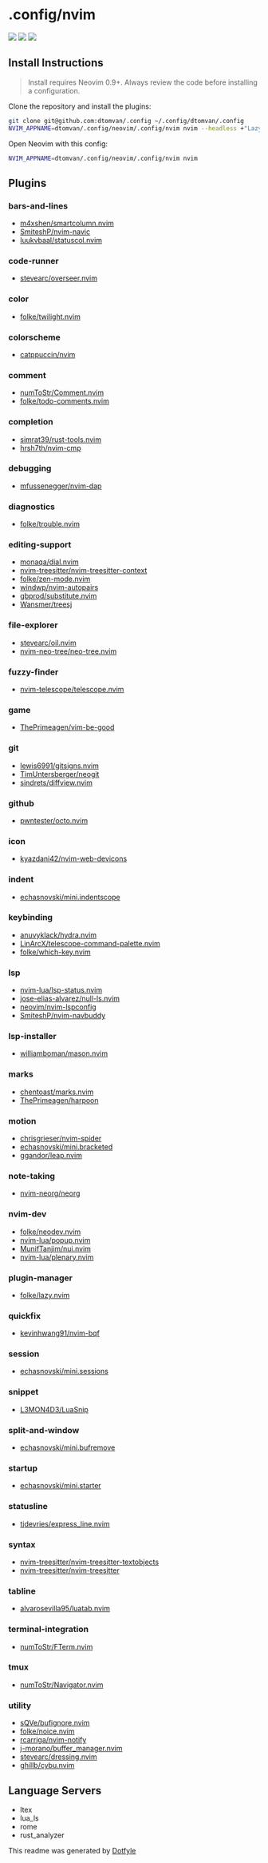 # .config/nvim

<a href="https://dotfyle.com/dtomvan/config-neovim-config-nvim"><img src="https://dotfyle.com/dtomvan/config-neovim-config-nvim/badges/plugins?style=for-the-badge" /></a>
<a href="https://dotfyle.com/dtomvan/config-neovim-config-nvim"><img src="https://dotfyle.com/dtomvan/config-neovim-config-nvim/badges/leaderkey?style=for-the-badge" /></a>
<a href="https://dotfyle.com/dtomvan/config-neovim-config-nvim"><img src="https://dotfyle.com/dtomvan/config-neovim-config-nvim/badges/plugin-manager?style=for-the-badge" /></a>


## Install Instructions

 > Install requires Neovim 0.9+. Always review the code before installing a configuration.

Clone the repository and install the plugins:

```sh
git clone git@github.com:dtomvan/.config ~/.config/dtomvan/.config
NVIM_APPNAME=dtomvan/.config/neovim/.config/nvim nvim --headless +"Lazy! sync" +qa
```

Open Neovim with this config:

```sh
NVIM_APPNAME=dtomvan/.config/neovim/.config/nvim nvim
```

## Plugins

### bars-and-lines

+ [m4xshen/smartcolumn.nvim](https://dotfyle.com/plugins/m4xshen/smartcolumn.nvim)
+ [SmiteshP/nvim-navic](https://dotfyle.com/plugins/SmiteshP/nvim-navic)
+ [luukvbaal/statuscol.nvim](https://dotfyle.com/plugins/luukvbaal/statuscol.nvim)
### code-runner

+ [stevearc/overseer.nvim](https://dotfyle.com/plugins/stevearc/overseer.nvim)
### color

+ [folke/twilight.nvim](https://dotfyle.com/plugins/folke/twilight.nvim)
### colorscheme

+ [catppuccin/nvim](https://dotfyle.com/plugins/catppuccin/nvim)
### comment

+ [numToStr/Comment.nvim](https://dotfyle.com/plugins/numToStr/Comment.nvim)
+ [folke/todo-comments.nvim](https://dotfyle.com/plugins/folke/todo-comments.nvim)
### completion

+ [simrat39/rust-tools.nvim](https://dotfyle.com/plugins/simrat39/rust-tools.nvim)
+ [hrsh7th/nvim-cmp](https://dotfyle.com/plugins/hrsh7th/nvim-cmp)
### debugging

+ [mfussenegger/nvim-dap](https://dotfyle.com/plugins/mfussenegger/nvim-dap)
### diagnostics

+ [folke/trouble.nvim](https://dotfyle.com/plugins/folke/trouble.nvim)
### editing-support

+ [monaqa/dial.nvim](https://dotfyle.com/plugins/monaqa/dial.nvim)
+ [nvim-treesitter/nvim-treesitter-context](https://dotfyle.com/plugins/nvim-treesitter/nvim-treesitter-context)
+ [folke/zen-mode.nvim](https://dotfyle.com/plugins/folke/zen-mode.nvim)
+ [windwp/nvim-autopairs](https://dotfyle.com/plugins/windwp/nvim-autopairs)
+ [gbprod/substitute.nvim](https://dotfyle.com/plugins/gbprod/substitute.nvim)
+ [Wansmer/treesj](https://dotfyle.com/plugins/Wansmer/treesj)
### file-explorer

+ [stevearc/oil.nvim](https://dotfyle.com/plugins/stevearc/oil.nvim)
+ [nvim-neo-tree/neo-tree.nvim](https://dotfyle.com/plugins/nvim-neo-tree/neo-tree.nvim)
### fuzzy-finder

+ [nvim-telescope/telescope.nvim](https://dotfyle.com/plugins/nvim-telescope/telescope.nvim)
### game

+ [ThePrimeagen/vim-be-good](https://dotfyle.com/plugins/ThePrimeagen/vim-be-good)
### git

+ [lewis6991/gitsigns.nvim](https://dotfyle.com/plugins/lewis6991/gitsigns.nvim)
+ [TimUntersberger/neogit](https://dotfyle.com/plugins/TimUntersberger/neogit)
+ [sindrets/diffview.nvim](https://dotfyle.com/plugins/sindrets/diffview.nvim)
### github

+ [pwntester/octo.nvim](https://dotfyle.com/plugins/pwntester/octo.nvim)
### icon

+ [kyazdani42/nvim-web-devicons](https://dotfyle.com/plugins/kyazdani42/nvim-web-devicons)
### indent

+ [echasnovski/mini.indentscope](https://dotfyle.com/plugins/echasnovski/mini.indentscope)
### keybinding

+ [anuvyklack/hydra.nvim](https://dotfyle.com/plugins/anuvyklack/hydra.nvim)
+ [LinArcX/telescope-command-palette.nvim](https://dotfyle.com/plugins/LinArcX/telescope-command-palette.nvim)
+ [folke/which-key.nvim](https://dotfyle.com/plugins/folke/which-key.nvim)
### lsp

+ [nvim-lua/lsp-status.nvim](https://dotfyle.com/plugins/nvim-lua/lsp-status.nvim)
+ [jose-elias-alvarez/null-ls.nvim](https://dotfyle.com/plugins/jose-elias-alvarez/null-ls.nvim)
+ [neovim/nvim-lspconfig](https://dotfyle.com/plugins/neovim/nvim-lspconfig)
+ [SmiteshP/nvim-navbuddy](https://dotfyle.com/plugins/SmiteshP/nvim-navbuddy)
### lsp-installer

+ [williamboman/mason.nvim](https://dotfyle.com/plugins/williamboman/mason.nvim)
### marks

+ [chentoast/marks.nvim](https://dotfyle.com/plugins/chentoast/marks.nvim)
+ [ThePrimeagen/harpoon](https://dotfyle.com/plugins/ThePrimeagen/harpoon)
### motion

+ [chrisgrieser/nvim-spider](https://dotfyle.com/plugins/chrisgrieser/nvim-spider)
+ [echasnovski/mini.bracketed](https://dotfyle.com/plugins/echasnovski/mini.bracketed)
+ [ggandor/leap.nvim](https://dotfyle.com/plugins/ggandor/leap.nvim)
### note-taking

+ [nvim-neorg/neorg](https://dotfyle.com/plugins/nvim-neorg/neorg)
### nvim-dev

+ [folke/neodev.nvim](https://dotfyle.com/plugins/folke/neodev.nvim)
+ [nvim-lua/popup.nvim](https://dotfyle.com/plugins/nvim-lua/popup.nvim)
+ [MunifTanjim/nui.nvim](https://dotfyle.com/plugins/MunifTanjim/nui.nvim)
+ [nvim-lua/plenary.nvim](https://dotfyle.com/plugins/nvim-lua/plenary.nvim)
### plugin-manager

+ [folke/lazy.nvim](https://dotfyle.com/plugins/folke/lazy.nvim)
### quickfix

+ [kevinhwang91/nvim-bqf](https://dotfyle.com/plugins/kevinhwang91/nvim-bqf)
### session

+ [echasnovski/mini.sessions](https://dotfyle.com/plugins/echasnovski/mini.sessions)
### snippet

+ [L3MON4D3/LuaSnip](https://dotfyle.com/plugins/L3MON4D3/LuaSnip)
### split-and-window

+ [echasnovski/mini.bufremove](https://dotfyle.com/plugins/echasnovski/mini.bufremove)
### startup

+ [echasnovski/mini.starter](https://dotfyle.com/plugins/echasnovski/mini.starter)
### statusline

+ [tjdevries/express_line.nvim](https://dotfyle.com/plugins/tjdevries/express_line.nvim)
### syntax

+ [nvim-treesitter/nvim-treesitter-textobjects](https://dotfyle.com/plugins/nvim-treesitter/nvim-treesitter-textobjects)
+ [nvim-treesitter/nvim-treesitter](https://dotfyle.com/plugins/nvim-treesitter/nvim-treesitter)
### tabline

+ [alvarosevilla95/luatab.nvim](https://dotfyle.com/plugins/alvarosevilla95/luatab.nvim)
### terminal-integration

+ [numToStr/FTerm.nvim](https://dotfyle.com/plugins/numToStr/FTerm.nvim)
### tmux

+ [numToStr/Navigator.nvim](https://dotfyle.com/plugins/numToStr/Navigator.nvim)
### utility

+ [sQVe/bufignore.nvim](https://dotfyle.com/plugins/sQVe/bufignore.nvim)
+ [folke/noice.nvim](https://dotfyle.com/plugins/folke/noice.nvim)
+ [rcarriga/nvim-notify](https://dotfyle.com/plugins/rcarriga/nvim-notify)
+ [j-morano/buffer_manager.nvim](https://dotfyle.com/plugins/j-morano/buffer_manager.nvim)
+ [stevearc/dressing.nvim](https://dotfyle.com/plugins/stevearc/dressing.nvim)
+ [ghillb/cybu.nvim](https://dotfyle.com/plugins/ghillb/cybu.nvim)
## Language Servers

+ ltex
+ lua_ls
+ rome
+ rust_analyzer


 This readme was generated by [Dotfyle](https://dotfyle.com)
